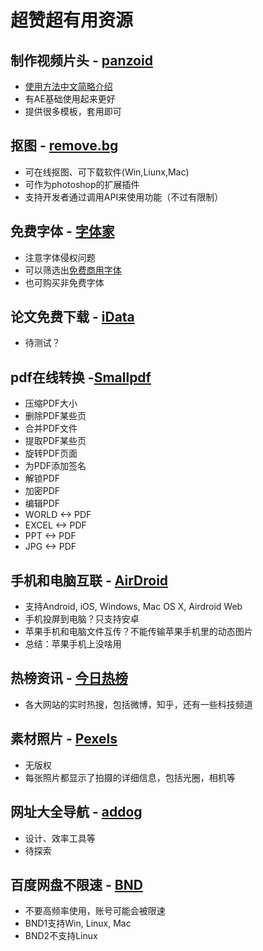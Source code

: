 # 超赞超有用资源

## 制作视频片头 - [panzoid](https://panzoid.com/)

* [使用方法中文简略介绍](https://uiiiuiii.com/software/144430.html)  
* 有AE基础使用起来更好
* 提供很多模板，套用即可

## 抠图 - [remove.bg](https://www.remove.bg/)

* 可在线抠图、可下载软件(Win,Liunx,Mac)
* 可作为photoshop的扩展插件
* 支持开发者通过调用API来使用功能（不过有限制）

## 免费字体 - [字体家](https://www.zitijia.com/)

* 注意字体侵权问题
* 可以筛选出[免费商用字体](https://www.zitijia.com/t/%E5%85%8D%E8%B4%B9%E5%95%86%E7%94%A8)
* 也可购买非免费字体  

## 论文免费下载 - [iData](https://www.cn-ki.net/)

* 待测试？

## pdf在线转换 -[Smallpdf](https://smallpdf.com/)

* 压缩PDF大小
* 删除PDF某些页
* 合并PDF文件
* 提取PDF某些页
* 旋转PDF页面
* 为PDF添加签名
* 解锁PDF
* 加密PDF
* 编辑PDF
* WORLD <-> PDF
* EXCEL <-> PDF
* PPT <-> PDF  
* JPG <-> PDF  

## 手机和电脑互联 - [AirDroid](https://www.airdroid.com/zh-cn/)

* 支持Android, iOS, Windows, Mac OS X, Airdroid Web  
* 手机投屏到电脑？只支持安卓  
* 苹果手机和电脑文件互传？不能传输苹果手机里的动态图片
* 总结：苹果手机上没啥用

## 热榜资讯 - [今日热榜](https://tophub.today/)

* 各大网站的实时热搜，包括微博，知乎，还有一些科技频道  

## 素材照片 - [Pexels](https://www.pexels.com/)

* 无版权  
* 每张照片都显示了拍摄的详细信息，包括光圈，相机等  

## 网址大全导航 - [addog](http://www.addog.vip/)

* 设计、效率工具等  
* 待探索

## 百度网盘不限速 - [BND](https://github.com/b3log/baidu-netdisk-downloaderx)  

* 不要高频率使用，账号可能会被限速  
* BND1支持Win, Linux, Mac  
* BND2不支持Linux
